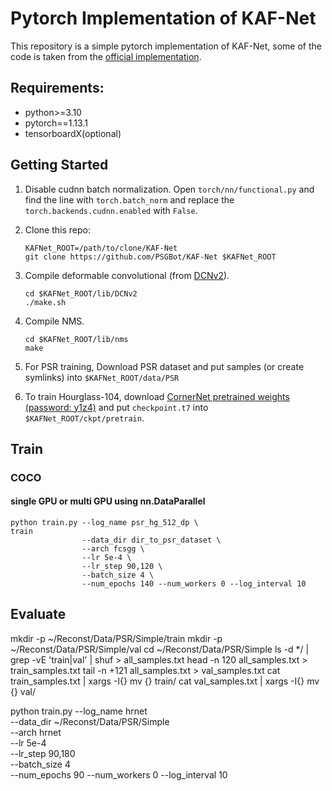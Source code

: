 # Pytorch Implementation of KAF-Net

This repository is a simple pytorch implementation of KAF-Net, some of the code is taken from the [official implementation](https://github.com/xingyizhou/CenterNet).

## Requirements:
- python>=3.10
- pytorch==1.13.1
- tensorboardX(optional)

## Getting Started
1. Disable cudnn batch normalization.
Open `torch/nn/functional.py` and find the line with `torch.batch_norm` and replace the `torch.backends.cudnn.enabled` with `False`.

2. Clone this repo:
    ```
    KAFNet_ROOT=/path/to/clone/KAF-Net
    git clone https://github.com/PSGBot/KAF-Net $KAFNet_ROOT
    ```


3. Compile deformable convolutional (from [DCNv2](https://github.com/Chen-Yulin/DCNv2)).
    ```
    cd $KAFNet_ROOT/lib/DCNv2
    ./make.sh
    ```

4. Compile NMS.
    ```
    cd $KAFNet_ROOT/lib/nms
    make
    ```

5. For PSR training, Download PSR dataset and put samples (or create symlinks) into ```$KAFNet_ROOT/data/PSR```


6. To train Hourglass-104, download [CornerNet pretrained weights (password: y1z4)](https://pan.baidu.com/s/1tp9-5CAGwsX3VUSdV276Fg) and put ```checkpoint.t7``` into ```$KAFNet_ROOT/ckpt/pretrain```.


## Train
### COCO
#### single GPU or multi GPU using nn.DataParallel
```
python train.py --log_name psr_hg_512_dp \                                    train
                --data_dir dir_to_psr_dataset \
                --arch fcsgg \
                --lr 5e-4 \
                --lr_step 90,120 \
                --batch_size 4 \
                --num_epochs 140 --num_workers 0 --log_interval 10
```

## Evaluate
mkdir -p ~/Reconst/Data/PSR/Simple/train
mkdir -p ~/Reconst/Data/PSR/Simple/val
cd ~/Reconst/Data/PSR/Simple
ls -d */ | grep -vE 'train|val' | shuf > all_samples.txt
head -n 120 all_samples.txt > train_samples.txt
tail -n +121 all_samples.txt > val_samples.txt
cat train_samples.txt | xargs -I{} mv {} train/
cat val_samples.txt | xargs -I{} mv {} val/

python train.py --log_name hrnet \
                --data_dir ~/Reconst/Data/PSR/Simple \
                --arch hrnet \
                --lr 5e-4 \
                --lr_step 90,180 \
                --batch_size 4 \
                --num_epochs 90 --num_workers 0 --log_interval 10
